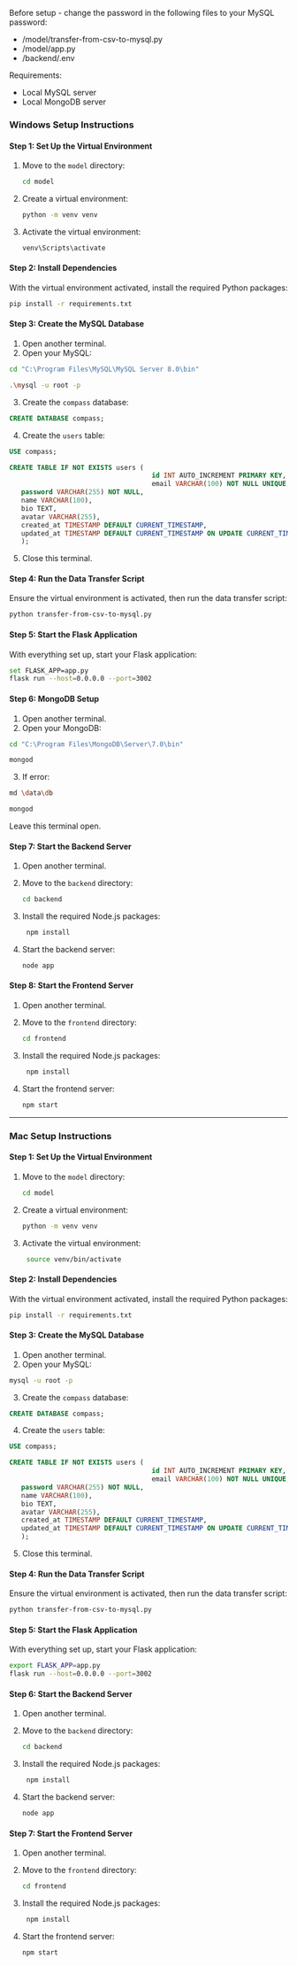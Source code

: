 Before setup - change the password in the following files to your MySQL password:
- /model/transfer-from-csv-to-mysql.py
- /model/app.py
- /backend/.env

Requirements:
- Local MySQL server
- Local MongoDB server

### **Windows Setup Instructions**

#### Step 1: Set Up the Virtual Environment
1. Move to the `model` directory:
   ```bash
   cd model
   ```

1. Create a virtual environment:
   ```bash
   python -m venv venv
   ```
2. Activate the virtual environment:
   ```bash
   venv\Scripts\activate
   ```

#### Step 2: Install Dependencies
With the virtual environment activated, install the required Python packages:

```bash
pip install -r requirements.txt
```

#### Step 3: Create the MySQL Database
1. Open another terminal.
2. Open your MySQL:

```bash
cd "C:\Program Files\MySQL\MySQL Server 8.0\bin"
```

```bash
.\mysql -u root -p
```

3. Create the `compass` database:

```sql
CREATE DATABASE compass;
```

4. Create the `users` table:

```sql
USE compass;
```

```sql
CREATE TABLE IF NOT EXISTS users (
                                    id INT AUTO_INCREMENT PRIMARY KEY,
                                    email VARCHAR(100) NOT NULL UNIQUE,
   password VARCHAR(255) NOT NULL,
   name VARCHAR(100),
   bio TEXT,
   avatar VARCHAR(255),
   created_at TIMESTAMP DEFAULT CURRENT_TIMESTAMP,
   updated_at TIMESTAMP DEFAULT CURRENT_TIMESTAMP ON UPDATE CURRENT_TIMESTAMP
   );
```

5. Close this terminal.

#### Step 4: Run the Data Transfer Script
Ensure the virtual environment is activated, then run the data transfer script:

```bash
python transfer-from-csv-to-mysql.py
```

#### Step 5: Start the Flask Application
With everything set up, start your Flask application:

```bash
set FLASK_APP=app.py
flask run --host=0.0.0.0 --port=3002
```

#### Step 6: MongoDB Setup
1. Open another terminal.
2. Open your MongoDB:

```bash
cd "C:\Program Files\MongoDB\Server\7.0\bin"
```

```bash
mongod
```

3. If error:
```bash
md \data\db
```

```bash
mongod
```

Leave this terminal open.

#### Step 7: Start the Backend Server
1. Open another terminal.
2. Move to the `backend` directory:
   ```bash
   cd backend
   ```

3. Install the required Node.js packages:
   ```bash
    npm install
    ```

4. Start the backend server:
    ```bash
    node app
    ```

#### Step 8: Start the Frontend Server
1. Open another terminal.
2. Move to the `frontend` directory:
   ```bash
   cd frontend
   ```

3. Install the required Node.js packages:
   ```bash
    npm install
    ```

4. Start the frontend server:
    ```bash
    npm start
    ```

---

### **Mac Setup Instructions**

#### Step 1: Set Up the Virtual Environment
1. Move to the `model` directory:
   ```bash
   cd model
   ```

1. Create a virtual environment:
   ```bash
   python -m venv venv
   ```
2. Activate the virtual environment:
   ```bash
    source venv/bin/activate
   ```

#### Step 2: Install Dependencies
With the virtual environment activated, install the required Python packages:

```bash
pip install -r requirements.txt
```

#### Step 3: Create the MySQL Database
1. Open another terminal.
2. Open your MySQL:
```bash
mysql -u root -p
```

3. Create the `compass` database:

```sql
CREATE DATABASE compass;
```

4. Create the `users` table:

```sql
USE compass;
```

```sql
CREATE TABLE IF NOT EXISTS users (
                                    id INT AUTO_INCREMENT PRIMARY KEY,
                                    email VARCHAR(100) NOT NULL UNIQUE,
   password VARCHAR(255) NOT NULL,
   name VARCHAR(100),
   bio TEXT,
   avatar VARCHAR(255),
   created_at TIMESTAMP DEFAULT CURRENT_TIMESTAMP,
   updated_at TIMESTAMP DEFAULT CURRENT_TIMESTAMP ON UPDATE CURRENT_TIMESTAMP
   );
```

5. Close this terminal.

#### Step 4: Run the Data Transfer Script
Ensure the virtual environment is activated, then run the data transfer script:

```bash
python transfer-from-csv-to-mysql.py
```

#### Step 5: Start the Flask Application
With everything set up, start your Flask application:

```bash
export FLASK_APP=app.py
flask run --host=0.0.0.0 --port=3002
```

#### Step 6: Start the Backend Server
1. Open another terminal.
2. Move to the `backend` directory:
   ```bash
   cd backend
   ```

3. Install the required Node.js packages:
   ```bash
    npm install
    ```

4. Start the backend server:
    ```bash
    node app
    ```

#### Step 7: Start the Frontend Server
1. Open another terminal.
2. Move to the `frontend` directory:
   ```bash
   cd frontend
   ```

3. Install the required Node.js packages:
   ```bash
    npm install
    ```

4. Start the frontend server:
    ```bash
    npm start
    ```
